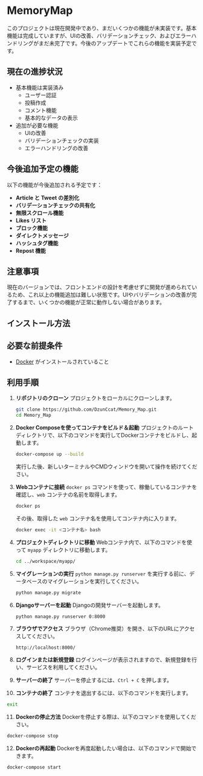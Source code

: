 # MemoryMap

このプロジェクトは現在開発中であり、まだいくつかの機能が未実装です。基本機能は完成していますが、UIの改善、バリデーションチェック、およびエラーハンドリングがまだ未完了です。今後のアップデートでこれらの機能を実装予定です。

## 現在の進捗状況

- 基本機能は実装済み
  - ユーザー認証
  - 投稿作成
  - コメント機能
  - 基本的なデータの表示
- 追加が必要な機能
  - UIの改善
  - バリデーションチェックの実装
  - エラーハンドリングの改善

## 今後追加予定の機能

以下の機能が今後追加される予定です：

- **Article と Tweet の差別化**
- **バリデーションチェックの共有化**
- **無限スクロール機能**
- **Likes リスト**
- **ブロック機能**
- **ダイレクトメッセージ**
- **ハッシュタグ機能**
- **Repost 機能**

## 注意事項

現在のバージョンでは、フロントエンドの設計を考慮せずに開発が進められているため、これ以上の機能追加は難しい状態です。UIやバリデーションの改善が完了するまで、いくつかの機能が正常に動作しない場合があります。

## インストール方法

## 必要な前提条件

- [Docker](https://www.docker.com/) がインストールされていること

## 利用手順

1. **リポジトリのクローン**
   プロジェクトをローカルにクローンします。

   ```bash
   git clone https://github.com/DzunCcat/Memory_Map.git
   cd Memory_Map
   ```

2. **Docker Composeを使ってコンテナをビルド＆起動**
   プロジェクトのルートディレクトリで、以下のコマンドを実行してDockerコンテナをビルドし、起動します。

   ```bash
   docker-compose up --build
   ```
   実行した後、新しいターミナルやCMDウィンドウを開いて操作を続けてください。

3. **Webコンテナに接続**
   `docker ps` コマンドを使って、稼働しているコンテナを確認し、`web` コンテナの名前を取得します。

   ```bash
   docker ps
   ```

   その後、取得した `web` コンテナ名を使用してコンテナ内に入ります。

   ```bash
   docker exec -it <コンテナ名> bash
   ```

4. **プロジェクトディレクトリに移動**
   Webコンテナ内で、以下のコマンドを使って `myapp` ディレクトリに移動します。

   ```bash
   cd ../workspace/myapp/
   ```

5. **マイグレーションの実行**
   `python manage.py runserver` を実行する前に、データベースのマイグレーションを実行してください。

   ```bash
   python manage.py migrate
   ```

6. **Djangoサーバーを起動**
   Djangoの開発サーバーを起動します。

   ```bash
   python manage.py runserver 0:8000
   ```

7. **ブラウザでアクセス**
   ブラウザ（Chrome推奨）を開き、以下のURLにアクセスしてください。

   ```
   http://localhost:8000/
   ```

8. **ログインまたは新規登録**
   ログインページが表示されますので、新規登録を行い、サービスを利用してください。

9. **サーバーの終了**
   サーバーを停止するには、`Ctrl + C` を押します。

10. **コンテナの終了**
   コンテナを退出するには、以下のコマンドを実行します。

   ```bash
   exit
   ```

11. **Dockerの停止方法**
   Dockerを停止する際は、以下のコマンドを使用してください。

   ```bash
   docker-compose stop
   ```
   
12. **Dockerの再起動**
   Dockerを再度起動したい場合は、以下のコマンドで開始できます。

   ```bash
   docker-compose start
   ```
